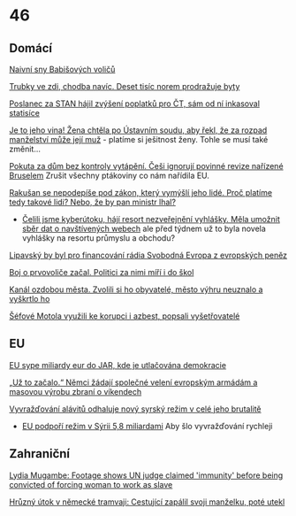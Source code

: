 # 46

## Domácí

[Naivní sny Babišových voličů](https://medium.seznam.cz/clanek/richard-pokorny-naivni-sny-babisovych-volicu-129503)

[Trubky ve zdi, chodba navíc. Deset tisíc norem prodražuje byty](https://www.seznamzpravy.cz/clanek/porady-inside-talks-trubky-ve-zdi-chodba-navic-deset-tisic-norem-prodrazuje-byty-271728)

[Poslanec za STAN hájil zvýšení poplatků pro ČT, sám od ní inkasoval statisíce](https://www.idnes.cz/zpravy/domaci/lacina-stan-koncesionarske-poplatky-snemovna-ceska-televize.A250314_190727_domaci_dyn)

[Je to jeho vina! Žena chtěla po Ústavním soudu, aby řekl, že za rozpad manželství může její muž](https://www.novinky.cz/clanek/krimi-je-to-jeho-vina-zena-chtela-po-ustavnim-soudu-aby-rekl-ze-za-rozpad-manzelstvi-muze-jeji-muz-40513020) - platíme si ješitnost ženy. Tohle se musí také změnit...

[Pokuta za dům bez kontroly vytápění. Češi ignorují povinné revize nařízené Bruselem](https://www.idnes.cz/zpravy/domaci/topeni-kontrola-revize-pokuta-dum-energie.A250314_180318_domaci_stud?zdroj=otvirak) Zrušit všechny ptákoviny co nám nařídila EU.

[Rakušan se nepodepíše pod zákon, který vymýšlí jeho lidé. Proč platíme tedy takové lidi? Nebo, že by pan ministr lhal?](https://x.com/Vit_Rakusan/status/1900972036547097080)
-  [Čelili jsme kyberútoku, hájí resort nezveřejnění vyhlášky. Měla umožnit sběr dat o navštívených webech](https://www.irozhlas.cz/zpravy-domov/celili-jsme-kyberutoku-haji-resort-nezverejneni-vyhlasky-mela-umoznit-sber-dat-o_2503160932_pik) ale před týdnem už to byla novela vyhlášky na resortu průmyslu a obchodu?

[Lipavský by byl pro financování rádia Svobodná Evropa z evropských peněz](https://www.novinky.cz/clanek/domaci-lipavsky-by-byl-pro-financovani-radia-svobodna-evropa-z-evropskych-penez-40513245)

[Boj o prvovoliče začal. Politici za nimi míří i do škol](https://www.novinky.cz/clanek/volby-do-poslanecke-snemovny-boj-o-prvovolice-zacal-politici-za-nimi-miri-i-do-skol-40512778)

[Kanál ozdobou města. Zvolili si ho obyvatelé, město výhru neuznalo a vyškrtlo ho](https://brnensky.denik.cz/zpravy_region/kurim-soutez-kanal-foto-architektonicky-skvost-vysledek.html)

[Šéfové Motola využili ke korupci i azbest, popsali vyšetřovatelé](https://www.seznamzpravy.cz/clanek/domaci-kauzy-o-azbestu-v-motole-se-vedelo-vyuzili-ho-k-prodrazeni-a-uplatkum-rika-policie-271964)

## EU

[EU sype miliardy eur do JAR, kde je utlačována demokracie](https://www.novinky.cz/clanek/zahranicni-evropa-eu-sype-miliardy-eur-do-jar-kde-je-utlacovana-demokracie-40513152)

[„Už to začalo.“ Němci žádají společné velení evropským armádám a masovou výrobu zbraní o víkendech ](https://www.echo24.cz/a/H94f7/svet-zpravy-uz-to-zacalo-nemci-zadaji-spolecne-veleni-evropske-armady-masovou-vyrobu-zbrani-o-vikendech)

[Vyvražďování alávitů odhaluje nový syrský režim v celé jeho brutalitě](https://www.novinky.cz/clanek/zahranicni-blizky-a-stredni-vychod-vyvrazdovani-alavitu-odhaluje-novy-syrsky-rezim-v-cele-jeho-brutalite-40512601)
  -  [EU podpoří režim v Sýrii 5,8 miliardami](https://x.com/CT24zive/status/1901724729460797915) Aby šlo vyvražďování rychleji


## Zahraniční

[Lydia Mugambe: Footage shows UN judge claimed 'immunity' before being convicted of forcing woman to work as slave](https://news.sky.com/story/lydia-mugambe-footage-shows-un-judge-claimed-immunity-before-being-convicted-of-forcing-woman-to-work-as-slave-13327897)

[Hrůzný útok v německé tramvaji: Cestující zapálil svoji manželku, poté utekl ](https://www.echo24.cz/a/HpGtt/zpravy-svet-v-nemecku-cestujici-zapalil-zenu-v-tramvaji-a-polil-benzinem)
